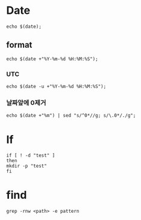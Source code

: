 # Date
```shell
echo $(date);
```

## format
```shell
echo $(date +"%Y-%m-%d %H:%M:%S");
```

### UTC
```shell
echo $(date -u +"%Y-%m-%d %H:%M:%S");
```

### 날짜앞에 0제거
```shell
echo $(date +"%m") | sed "s/^0*//g; s/\.0*/./g";
```

# If
```shell
if [ ! -d "test" ]
then
mkdir -p "test"
fi
```

# find
```shell
grep -rnw <path> -e pattern
```